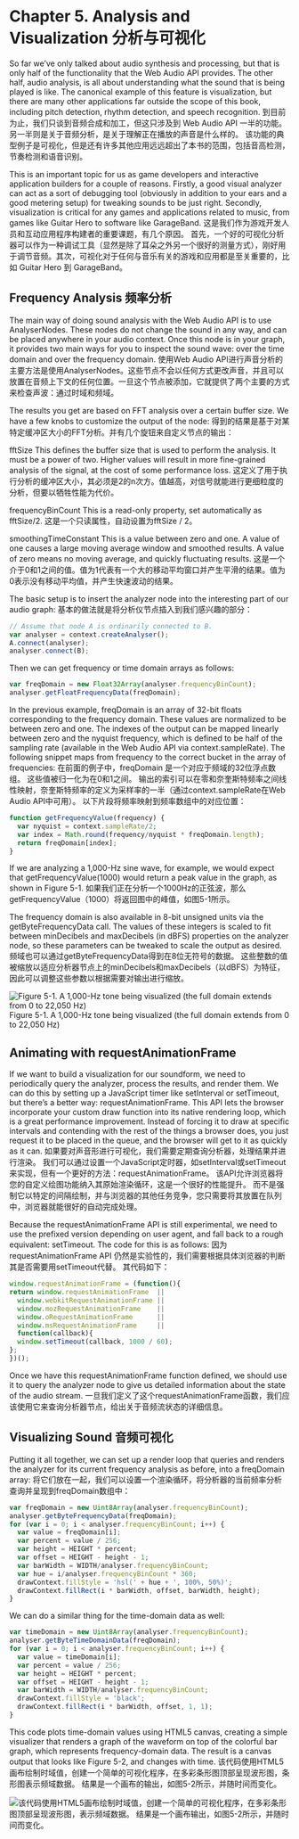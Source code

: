 # Chapter 5. Analysis and Visualization 分析与可视化

So far we’ve only talked about audio synthesis and processing, but that is only half of the functionality that the Web Audio API provides. The other half, audio analysis, is all about understanding what the sound that is being played is like. The canonical example of this feature is visualization, but there are many other applications far outside the scope of this book, including pitch detection, rhythm detection, and speech recognition.
到目前为止，我们只谈到音频合成和加工，但这只涉及到 Web Audio API 一半的功能。 另一半则是关于音频分析，是关于理解正在播放的声音是什么样的。 该功能的典型例子是可视化，但是还有许多其他应用远远超出了本书的范围，包括音高检测，节奏检测和语音识别。

This is an important topic for us as game developers and interactive application builders for a couple of reasons. Firstly, a good visual analyzer can act as a sort of debugging tool (obviously in addition to your ears and a good metering setup) for tweaking sounds to be just right. Secondly, visualization is critical for any games and applications related to music, from games like Guitar Hero to software like GarageBand.
这是我们作为游戏开发人员和互动应用程序构建者的重要课题，有几个原因。 首先，一个好的可视化分析器可以作为一种调试工具（显然是除了耳朵之外另一个很好的测量方式），刚好用于调节音频。其次，可视化对于任何与音乐有关的游戏和应用都是至关重要的，比如 Guitar Hero 到 GarageBand。

## Frequency Analysis 频率分析

The main way of doing sound analysis with the Web Audio API is to use AnalyserNodes. These nodes do not change the sound in any way, and can be placed anywhere in your audio context. Once this node is in your graph, it provides two main ways for you to inspect the sound wave: over the time domain and over the frequency domain.
使用Web Audio API进行声音分析的主要方法是使用AnalyserNodes。这些节点不会以任何方式更改声音，并且可以放置在音频上下文的任何位置。一旦这个节点被添加，它就提供了两个主要的方式来检查声波：通过时域和频域。

The results you get are based on FFT analysis over a certain buffer size. We have a few knobs to customize the output of the node:
得到的结果是基于对某特定缓冲区大小的FFT分析。并有几个旋钮来自定义节点的输出：

fftSize
    This defines the buffer size that is used to perform the analysis. It must be a power of two. Higher values will result in more fine-grained analysis of the signal, at the cost of some performance loss.
    这定义了用于执行分析的缓冲区大小，其必须是2的n次方。值越高，对信号就能进行更细粒度的分析，但要以牺牲性能为代价。

frequencyBinCount
    This is a read-only property, set automatically as fftSize/2.
    这是一个只读属性，自动设置为fftSize / 2。

smoothingTimeConstant
    This is a value between zero and one. A value of one causes a large moving average window and smoothed results. A value of zero means no moving average, and quickly fluctuating results.
    这是一个介于0和1之间的值。值为1代表有一个大的移动平均窗口并产生平滑的结果。值为0表示没有移动平均值，并产生快速波动的结果。

The basic setup is to insert the analyzer node into the interesting part of our audio graph:
基本的做法就是将分析仪节点插入到我们感兴趣的部分：
```js
// Assume that node A is ordinarily connected to B.
var analyser = context.createAnalyser();
A.connect(analyser);
analyser.connect(B);
```

Then we can get frequency or time domain arrays as follows:
```js
var freqDomain = new Float32Array(analyser.frequencyBinCount);
analyser.getFloatFrequencyData(freqDomain);
```

In the previous example, freqDomain is an array of 32-bit floats corresponding to the frequency domain. These values are normalized to be between zero and one. The indexes of the output can be mapped linearly between zero and the nyquist frequency, which is defined to be half of the sampling rate (available in the Web Audio API via context.sampleRate). The following snippet maps from frequency to the correct bucket in the array of frequencies:
在前面的例子中，freqDomain 是一个对应于频域的32位浮点数组。 这些值被归一化为在0和1之间。 输出的索引可以在零和奈奎斯特频率之间线性映射，奈奎斯特频率的定义为采样率的一半（通过context.sampleRate在Web Audio API中可用）。 以下片段将频率映射到频率数组中的对应位置：
```js
function getFrequencyValue(frequency) {
  var nyquist = context.sampleRate/2;
  var index = Math.round(frequency/nyquist * freqDomain.length);
  return freqDomain[index];
}
```

If we are analyzing a 1,000-Hz sine wave, for example, we would expect that getFrequencyValue(1000) would return a peak value in the graph, as shown in Figure 5-1.
如果我们正在分析一个1000Hz的正弦波，那么getFrequencyValue（1000）将返回图中的峰值，如图5-1所示。

The frequency domain is also available in 8-bit unsigned units via the getByteFrequencyData call. The values of these integers is scaled to fit between minDecibels and maxDecibels (in dBFS) properties on the analyzer node, so these parameters can be tweaked to scale the output as desired.
频域也可以通过getByteFrequencyData得到在8位无符号的数据。 这些整数的值被缩放以适应分析器节点上的minDecibels和maxDecibels（以dBFS）为特征，因此可以调整这些参数以根据需要对输出进行缩放。

![Figure 5-1. A 1,000-Hz tone being visualized (the full domain extends from 0 to 22,050 Hz)](http://orm-chimera-prod.s3.amazonaws.com/1234000001552/images/waap_0501.png)
Figure 5-1. A 1,000-Hz tone being visualized (the full domain extends from 0 to 22,050 Hz)

## Animating with requestAnimationFrame

If we want to build a visualization for our soundform, we need to periodically query the analyzer, process the results, and render them. We can do this by setting up a JavaScript timer like setInterval or setTimeout, but there’s a better way: requestAnimationFrame. This API lets the browser incorporate your custom draw function into its native rendering loop, which is a great performance improvement. Instead of forcing it to draw at specific intervals and contending with the rest of the things a browser does, you just request it to be placed in the queue, and the browser will get to it as quickly as it can.
如果要对声音形进行可视化，我们需要定期查询分析器，处理结果并进行渲染。 我们可以通过设置一个JavaScript定时器，如setInterval或setTimeout来实现，但有一个更好的方法：requestAnimationFrame。 该API允许浏览器将您的自定义绘图功能纳入其原始渲染循环，这是一个很好的性能提升。 而不是强制它以特定的间隔绘制，并与浏览器的其他任务竞争，您只需要将其放置在队列中，浏览器就能很好的自动完成处理。

Because the requestAnimationFrame API is still experimental, we need to use the prefixed version depending on user agent, and fall back to a rough equivalent: setTimeout. The code for this is as follows:
因为 requestAnimationFrame API 仍然是实验性的，我们需要根据具体浏览器的判断其是否需要用setTimeout代替。 其代码如下：
```js
window.requestAnimationFrame = (function(){
return window.requestAnimationFrame  ||
  window.webkitRequestAnimationFrame ||
  window.mozRequestAnimationFrame    ||
  window.oRequestAnimationFrame      ||
  window.msRequestAnimationFrame     ||
  function(callback){
  window.setTimeout(callback, 1000 / 60);
};
})();
```

Once we have this requestAnimationFrame function defined, we should use it to query the analyzer node to give us detailed information about the state of the audio stream.
一旦我们定义了这个requestAnimationFrame函数，我们应该使用它来查询分析器节点，给出关于音频流状态的详细信息。

## Visualizing Sound 音频可视化

Putting it all together, we can set up a render loop that queries and renders the analyzer for its current frequency analysis as before, into a freqDomain array:
将它们放在一起，我们可以设置一个渲染循环，将分析器的当前频率分析查询并呈现到freqDomain数组中：
```js
var freqDomain = new Uint8Array(analyser.frequencyBinCount);
analyser.getByteFrequencyData(freqDomain);
for (var i = 0; i < analyser.frequencyBinCount; i++) {
  var value = freqDomain[i];
  var percent = value / 256;
  var height = HEIGHT * percent;
  var offset = HEIGHT - height - 1;
  var barWidth = WIDTH/analyser.frequencyBinCount;
  var hue = i/analyser.frequencyBinCount * 360;
  drawContext.fillStyle = 'hsl(' + hue + ', 100%, 50%)';
  drawContext.fillRect(i * barWidth, offset, barWidth, height);
}
```

We can do a similar thing for the time-domain data as well:

```js
var timeDomain = new Uint8Array(analyser.frequencyBinCount);
analyser.getByteTimeDomainData(freqDomain);
for (var i = 0; i < analyser.frequencyBinCount; i++) {
  var value = timeDomain[i];
  var percent = value / 256;
  var height = HEIGHT * percent;
  var offset = HEIGHT - height - 1;
  var barWidth = WIDTH/analyser.frequencyBinCount;
  drawContext.fillStyle = 'black';
  drawContext.fillRect(i * barWidth, offset, 1, 1);
}
```

This code plots time-domain values using HTML5 canvas, creating a simple visualizer that renders a graph of the waveform on top of the colorful bar graph, which represents frequency-domain data. The result is a canvas output that looks like Figure 5-2, and changes with time.
该代码使用HTML5画布绘制时域值，创建一个简单的可视化程序，在多彩条形图顶部呈现波形图，条形图表示频域数据。 结果是一个画布的输出，如图5-2所示，并随时间而变化。

![该代码使用HTML5画布绘制时域值，创建一个简单的可视化程序，在多彩条形图顶部呈现波形图，表示频域数据。 结果是一个画布输出，如图5-2所示，并随时间而变化。](http://orm-chimera-prod.s3.amazonaws.com/1234000001552/images/waap_0502.png)









